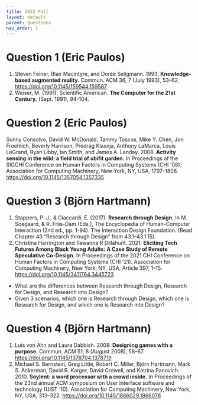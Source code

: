 ```yaml
---
title: 2022 Fall
layout: default
parent: Questions
nav_order: 1
---
```

# Question 1 (Eric Paulos)
1. Steven Feiner, Blair Macintyre, and Dorée Seligmann. 1993.
**Knowledge-based augmented reality.**
Commun. ACM 36, 7 (July 1993), 53–62.
https://doi.org/10.1145/159544.159587
2. Weiser, M. (1991). Scientific American.
**The Computer for the 21st Century.**
(Sept. 1991), 94-104.

# Question 2 (Eric Paulos)
Sunny Consolvo, David W. McDonald, Tammy Toscos, Mike Y. Chen, Jon Froehlich, Beverly Harrison,
Predrag Klasnja, Anthony LaMarca, Louis LeGrand, Ryan Libby, Ian Smith, and James A. Landay. 2008.
**Activity sensing in the wild: a field trial of ubifit garden.**
In Proceedings of the SIGCHI Conference on Human Factors in Computing Systems (CHI '08).
Association for Computing Machinery, New York, NY, USA, 1797–1806.
https://doi.org/10.1145/1357054.1357335

# Question 3 (Björn Hartmann)
1. Stappers, P. J., & Giaccardi, E. (2017).
**Research through Design.**
In M. Soegaard, & R. Friis-Dam (Eds.), The Encyclopedia of Human-Computer Interaction (2nd ed., pp. 1-94).
The Interaction Design Foundation. (Read Chapter 43 “Research through Design” from 43.1–43.1.15).
2. Christina Harrington and Tawanna R Dillahunt. 2021.
**Eliciting Tech Futures Among Black Young Adults: A Case Study of Remote Speculative Co-Design.**
In Proceedings of the 2021 CHI Conference on Human Factors in Computing Systems (CHI '21).
Association for Computing Machinery, New York, NY, USA, Article 397, 1–15.
https://doi.org/10.1145/3411764.3445723

- What are the differences between Research through Design, Research for Design, and Research into Design?
- Given 3 scenarios, which one is Research through Design, which one is Research for Design, and which one is Research into Design?

# Question 4 (Björn Hartmann)
1. Luis von Ahn and Laura Dabbish. 2008.
**Designing games with a purpose.**
Commun. ACM 51, 8 (August 2008), 58–67. https://doi.org/10.1145/1378704.1378719
2. Michael S. Bernstein, Greg Little, Robert C. Miller, Björn Hartmann,
Mark S. Ackerman, David R. Karger, David Crowell, and Katrina Panovich. 2010.
**Soylent: a word processor with a crowd inside.**
In Proceedings of the 23nd annual ACM symposium on User interface software and technology (UIST '10).
Association for Computing Machinery, New York, NY, USA, 313–322.
https://doi.org/10.1145/1866029.1866078
